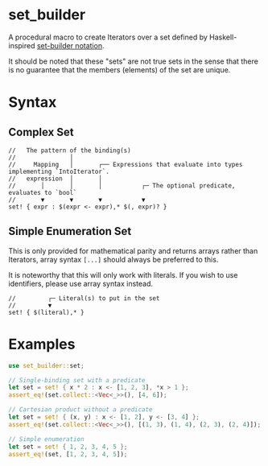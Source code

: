 # set_builder

A procedural macro to create Iterators over a set defined by Haskell-inspired [set-builder notation](https://wikipedia.org/wiki/Set-builder_notation).

It should be noted that these "sets" are not true sets in the sense that there is no guarantee that the members (elements) of the set are unique.

# Syntax
## Complex Set
```rust,ignore
//   The pattern of the binding(s)
//               │
//     Mapping   │       ┌── Expressions that evaluate into types implementing `IntoIterator`.
//   expression  │       │
//       │       │       │           ┌─ The optional predicate, evaluates to `bool`
//       ▼       ▼       ▼           ▼
set! { expr : $(expr <- expr),* $(, expr)? }
```

## Simple Enumeration Set
This is only provided for mathematical parity and returns arrays rather than Iterators,
array syntax `[...]` should always be preferred to this.

It is noteworthy that this will only work with literals.
If you wish to use identifiers, please use array syntax instead.

```rust,ignore
//         ┌─ Literal(s) to put in the set
//         ▼
set! { $(literal),* }
```

# Examples
```rust
use set_builder::set;

// Single-binding set with a predicate
let set = set! { x * 2 : x <- [1, 2, 3], *x > 1 };
assert_eq!(set.collect::<Vec<_>>(), [4, 6]);

// Cartesian product without a predicate
let set = set! { (x, y) : x <- [1, 2], y <- [3, 4] };
assert_eq!(set.collect::<Vec<_>>(), [(1, 3), (1, 4), (2, 3), (2, 4)]);

// Simple enumeration
let set = set! { 1, 2, 3, 4, 5 };
assert_eq!(set, [1, 2, 3, 4, 5]);
```
